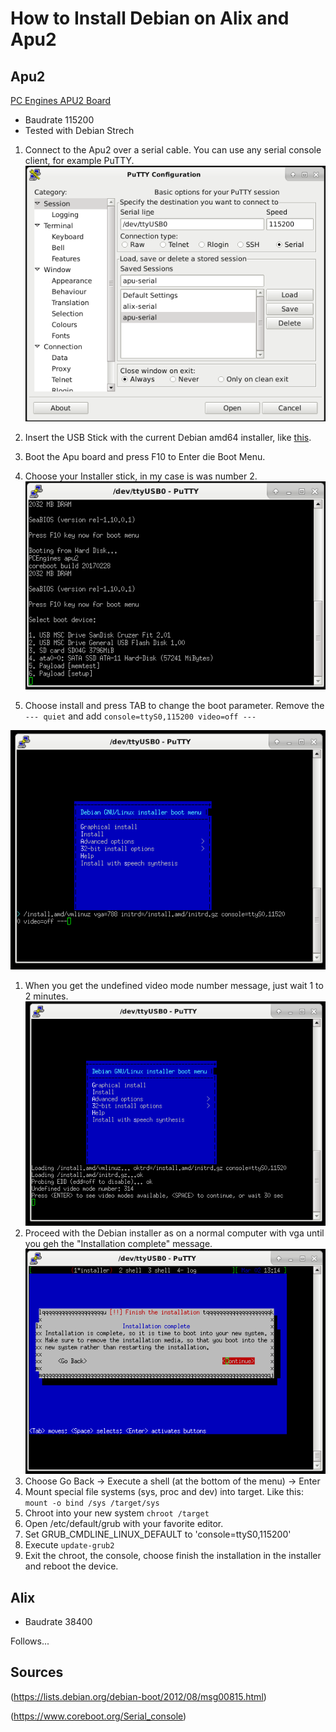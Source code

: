 # How to Install Debian on Alix and Apu2

## Apu2

[PC Engines APU2 Board](https://www.pcengines.ch/apu2.htm)

* Baudrate 115200
* Tested with Debian Strech

1. Connect to the Apu2 over a serial cable. You can use any serial console client, for example PuTTY.
  ![Apu2 PuTTY](img/apu2_putty.png)

1. Insert the USB Stick with the current Debian amd64 installer, like [this](http://mirror.switch.ch/ftp/mirror/debian-cd/current/amd64/iso-cd/debian-9.3.0-amd64-netinst.iso).
1. Boot the Apu board and press F10 to Enter die Boot Menu.
1. Choose your Installer stick, in my case is  was number 2.
  ![Apu2 Boot Menu](img/apu2_boot_menu.png)
1. Choose install and press TAB to change the boot parameter. Remove the `--- quiet` and add  `console=ttyS0,115200 video=off ---`

  ![Apu2 Debian Installer Boot Params](img/apu2_boot_params.png)
1. When you get the undefined video mode number message, just wait 1 to 2 minutes.
  ![Apu2 Debian Installer Wait](img/apu2_boot_wait.png)
1. Proceed with the Debian installer as on a normal computer with vga until you geh the "Installation complete" message.
   ![Apu2 Debian Installer Wait](img/apu2_debian_installer_complete.png)
1. Choose Go Back -> Execute a shell (at the bottom of the menu) -> Enter
1. Mount special file systems (sys, proc and dev) into target. Like this: `mount -o bind /sys /target/sys`
1. Chroot into your new system `chroot /target`
1. Open /etc/default/grub with your favorite editor.
1. Set GRUB_CMDLINE_LINUX_DEFAULT to 'console=ttyS0,115200'
1. Execute `update-grub2`
1. Exit the chroot, the console, choose finish the installation in the installer and reboot the device.


## Alix

* Baudrate 38400

Follows...

## Sources
(https://lists.debian.org/debian-boot/2012/08/msg00815.html)

(https://www.coreboot.org/Serial_console)
